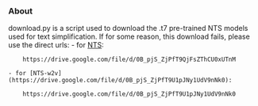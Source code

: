 ### About 
download.py is a script used to download the .t7 pre-trained NTS models used for text simplification.
If for some reason, this download fails, please use the direct urls:
    - for [NTS](https://drive.google.com/file/d/0B_pjS_ZjPfT9QjFsZThCU0xUTnM):
```
	https://drive.google.com/file/d/0B_pjS_ZjPfT9QjFsZThCU0xUTnM
```
    - for [NTS-w2v](https://drive.google.com/file/d/0B_pjS_ZjPfT9U1pJNy1UdV9nNk0):
```
	https://drive.google.com/file/d/0B_pjS_ZjPfT9U1pJNy1UdV9nNk0
```
